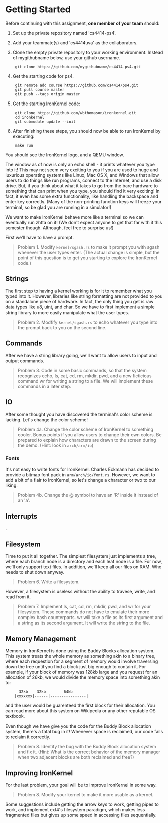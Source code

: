 Getting Started
======

Before continuing with this assignment, **one member of your team** should:

1. Set up the private repository named 'cs4414-ps4'.

2. Add your teammate(s) and 'cs4414uva' as the collaborators.

3. Clone the empty private repository to your working environment. Instead of mygithubname below, use your github username.

	    git clone https://github.com/mygithubname/cs4414-ps4.git

4. Get the starting code for ps4.

	    git remote add course https://github.com/cs4414/ps4.git
	    git pull course master
	    git push --tags origin master

5. Get the starting IronKernel code:

	    git clone https://github.com/wbthomason/ironkernel.git
	    cd ironkernel
	    git submodule update --init

6. After finishing these steps, you should now be able to run IronKernel by executing:

	    make run

You should see the IronKernel logo, and a QEMU window. 

The window as of now is only an echo shell - it prints whatever you type
into it!  This may not seem very exciting to you if you are used to huge
and luxurious operating systems like Linux, Mac OS X, and Windows that
allow users to do things like run programs, connect to the Internet, and
use a disk drive.  But, if you think about what it takes to go from the
bare hardware to something that can print when you type, you should find
it very exciting!  In fact, it even has some extra functionality, like
handling the backspace and enter key correctly. (Many of the
non-printing function keys will freeze your terminal, so be glad you are
running in a simulator!)

We want to make IronKernel behave more like a terminal so we can
eventually run zhtta on it!  (We don't expect anyone to get that far
with it this semester though.  Although, feel free to surprise us!)

First we'll have to have a prompt.

> Problem 1. Modify `kernel/sgash.rs` to make it prompt you with sgash whenever the user types enter. (The actual change is simple, but the point of this question is to get you starting to explore the IronKernel code.) 

Strings
------

The first step to having a kernel working is for it to remember what you typed into it. However, libraries like string formatting are not provided to you on a standalone piece of hardware. In fact, the only thing you get is raw data types like u8, uint, and char. So we have to first implement a simple string library to more easily manipulate what the user types.

> Problem 2. Modfify `kernel/sgash.rs` to echo whatever you type into the prompt back to you on the second line.

Commands
------

After we have a string library going, we'll want to allow users to input and output commands. 

> Problem 3. Code in some basic commands, so that the system recognizes echo, ls, cat, cd, rm, mkdir, pwd, and a new ficticious command wr for writing a string to a file. We will implement these commands in a later step.

IO
------

After some thought you have discovered the terminal's color scheme is lacking. Let's change the color scheme!

> Problem 4a. Change the color scheme of IronKernel to something cooler. Bonus points if you allow users to change their own colors. Be prepared to explain how characters are drawn to the screen during the demo. (Hint: look in `arch/arm/io`)

### Fonts

It's not easy to write fonts for IronKernel. Charles Eckmann has decided to provide a bitmap font pack in `arm/arch/io/font.rs`. However, we want to add a bit of a flair to IronKernel, so let's change a character or two to our liking.

> Problem 4b. Change the @ symbol to have an 'R' inside it instead of an 'a'.

Interrupts
------

.

Filesystem
------

Time to put it all together. The simplest filesystem just implements a tree, where each branch node is a directory and each leaf node is a file. For now, we'll only support text files. In addition, we'll keep all our files on RAM. Who needs to shut down anyway.

> Problem 6. Write a filesystem.

However, a filesystem is useless without the ability to travese, write, and read from it.

> Problem 7. Implement ls, cat, cd, rm, mkdir, pwd, and wr for your filesystem. These commands do not have to emulate their more complex bash counterparts. wr will take a file as its first argument and a string as its second argument. It will write the string to the file.

Memory Management
------

Memory in IronKernel is done using the Buddy Blocks allocation system. This system treats the whole memory as something akin to a binary tree, where each requestion for a segment of memory would involve traversing down the tree until you find a block just big enough to contain it. For example, if your block of memory was 128kb large and you request for an allocation of 26kb, we would divide the memory space into something akin to:
		    
	      32kb    32kb        64kb
	    |xxxxxxx|------|----------------|

and the user would be guarenteed the first block for their allocation. You can read more about this system on Wikipedia or any other reputable OS textbook.

Even though we have give you the code for the Buddy Block allocation system, there's a fatal bug in it! Whenever space is reclaimed, our code fails to reclaim it correctly.

> Problem 8. Identify the bug with the Buddy Block allocation system and fix it. (Hint: What is the correct behavior of the memory manager when two adjacent blocks are both reclaimed and free?)

Improving IronKernel
------

For the last problem, your goal will be to improve IronKernel in some way.

> Problem 8. Modify your kernel to make it more usable as a kernel. 

Some suggestions include getting the arrow keys to work, getting pipes to work, and implement ext4's filesystem paradigm, which makes less fragmented files but gives up some speed in accessing files sequentially.
